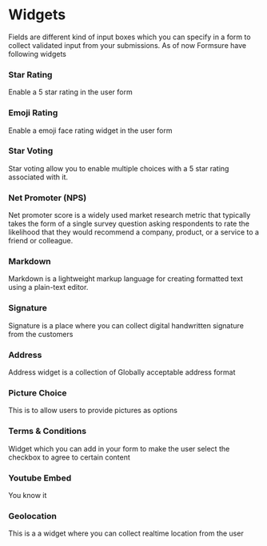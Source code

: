 # Widgets

Fields are different kind of input boxes which you can specify in a form to collect validated input from your submissions. As of now Formsure have following widgets

### Star Rating

Enable a 5 star rating in the user form

### Emoji Rating

Enable a emoji face rating widget in the user form

### Star Voting

Star voting allow you to enable multiple choices with a 5 star rating associated with it.

### Net Promoter (NPS)

Net promoter score is a widely used market research metric that typically takes the form of a single survey question asking respondents to rate the likelihood that they would recommend a company, product, or a service to a friend or colleague.

### Markdown

Markdown is a lightweight markup language for creating formatted text using a plain-text editor.

### Signature

Signature is a place where you can collect digital handwritten signature from the customers

### Address

Address widget is a collection of Globally acceptable address format

### Picture Choice

This is to allow users to provide pictures as options

### Terms & Conditions

Widget which you can add in your form to make the user select the checkbox to agree to certain content

### Youtube Embed

You know it

### Geolocation

This is a a widget where you can collect realtime location from the user
